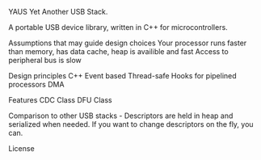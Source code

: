 YAUS
	Yet Another USB Stack.

A portable USB device library, written in C++ for microcontrollers.

Assumptions that may guide design choices
	Your processor runs faster than memory, has data cache, heap is availible and fast
	Access to peripheral bus is slow

Design principles
	C++
	Event based
	Thread-safe
		Hooks for pipelined processors
	DMA

Features
	CDC Class
	DFU Class

Comparison to other USB stacks
	- Descriptors are held in heap and serialized when needed. If you want to change descriptors on the fly, you can.

License